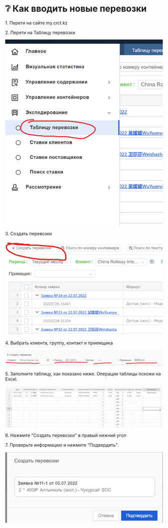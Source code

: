 # ❔ Как вводить новые перевозки

1\. Перети на сайте my.crct.kz

2\. Перети на Таблицу перевозки

![](<.gitbook/assets/image (12).png>)

3\. Создать перевозки

&#x20;![](<.gitbook/assets/image (6).png>)

4\. Выбрать клиента, группу, контакт и приемщика

![](<.gitbook/assets/image (8).png>)

5\. Заполните таблицу, как показано ниже. Операции таблицы похожи на Excel.

![](<.gitbook/assets/image (4) (1).png>)

6\. Нажмите "Создать перевозки" в правый нижний угол

7\.  Проверьте информацию и нажмите "Подвердить".

&#x20;![](.gitbook/assets/image.png)
